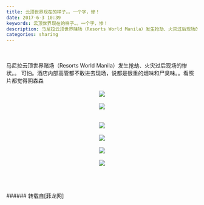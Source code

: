 ```yaml
---
title: 云顶世界现在的样子。。一个字，惨！
date: 2017-6-3 10:39
keywords: 云顶世界现在的样子。。一个字，惨！
description: 马尼拉云顶世界赌场（Resorts World Manila）发生抢劫、火灾过后现场的惨状。。 可怕。酒店内部高管都不敢进去现场，说都是很重的烟味和尸臭味。。看照片都觉得阴森森
categories: sharing
---
```

<td class="t_f" id="postmessage_756846">

<br/>
<br/>
马尼拉云顶世界赌场（Resorts World Manila）发生抢劫、火灾过后现场的惨状。。<img alt="" border="0" onclick="" onmouseover="" smilieid="14" src="static/image/smiley/default/funk.gif"/> 可怕。酒店内部高管都不敢进去现场，说都是很重的烟味和尸臭味。。看照片都觉得阴森森<img alt="" border="0" onclick="" onmouseover="" smilieid="138" src="static/image/smiley/default/dizzy.gif"/><br/>
<br/>
<div align="center">

<img aid="560715" data-cf-modified-ba0fd704e9c0c109f80b3a05-="" file="data/attachment/forum/201706/03/103516uodyybyvvivbigge.jpg.thumb.jpg" id="aimg_560715" inpost="1" onclick="" onmouseover="" src="http://www.flw.ph/data/attachment/forum/201706/03/103516uodyybyvvivbigge.jpg" style="cursor:pointer" zoomfile="data/attachment/forum/201706/03/103516uodyybyvvivbigge.jpg"/>


</div><br/>
<div align="center">

<img aid="560714" data-cf-modified-ba0fd704e9c0c109f80b3a05-="" file="data/attachment/forum/201706/03/103515aamu67u7tu55m9t9.jpg.thumb.jpg" id="aimg_560714" inpost="1" onclick="" onmouseover="" src="http://www.flw.ph/data/attachment/forum/201706/03/103515aamu67u7tu55m9t9.jpg" style="cursor:pointer" zoomfile="data/attachment/forum/201706/03/103515aamu67u7tu55m9t9.jpg"/>


</div><br/>
<div align="center"></div><div align="center"></div><br/>
<div align="center">

<img aid="560873" data-cf-modified-ba0fd704e9c0c109f80b3a05-="" file="data/attachment/forum/201706/03/151735dbmjdbzm6p3jjv3v.jpg.thumb.jpg" id="aimg_560873" inpost="1" onclick="" onmouseover="" src="http://www.flw.ph/data/attachment/forum/201706/03/151735dbmjdbzm6p3jjv3v.jpg" style="cursor:pointer" zoomfile="data/attachment/forum/201706/03/151735dbmjdbzm6p3jjv3v.jpg"/>


</div><br/>
<div align="center">

<img aid="560872" data-cf-modified-ba0fd704e9c0c109f80b3a05-="" file="data/attachment/forum/201706/03/151734rsmmhhqa99tc9a9r.jpg.thumb.jpg" id="aimg_560872" inpost="1" onclick="" onmouseover="" src="http://www.flw.ph/data/attachment/forum/201706/03/151734rsmmhhqa99tc9a9r.jpg" style="cursor:pointer" zoomfile="data/attachment/forum/201706/03/151734rsmmhhqa99tc9a9r.jpg"/>


</div><br/>
<div align="center">

<img aid="560871" data-cf-modified-ba0fd704e9c0c109f80b3a05-="" file="data/attachment/forum/201706/03/151733fhaavhrs94pzurxl.jpg.thumb.jpg" id="aimg_560871" inpost="1" onclick="" onmouseover="" src="http://www.flw.ph/data/attachment/forum/201706/03/151733fhaavhrs94pzurxl.jpg" style="cursor:pointer" zoomfile="data/attachment/forum/201706/03/151733fhaavhrs94pzurxl.jpg"/>


</div><br/>
<div align="center">

<img aid="560870" data-cf-modified-ba0fd704e9c0c109f80b3a05-="" file="data/attachment/forum/201706/03/151732djqmfbahbqfhaw7t.jpg.thumb.jpg" id="aimg_560870" inpost="1" onclick="" onmouseover="" src="http://www.flw.ph/data/attachment/forum/201706/03/151732djqmfbahbqfhaw7t.jpg" style="cursor:pointer" zoomfile="data/attachment/forum/201706/03/151732djqmfbahbqfhaw7t.jpg"/>


</div><br/>
<br/>
<br/>
<br/>
</td>
###### 转载自[菲龙网]